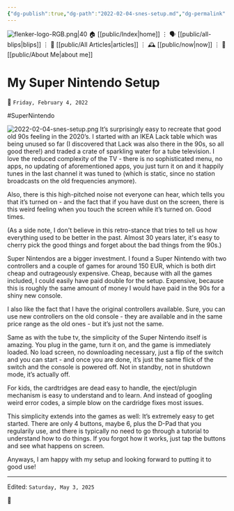 ```yaml
---
{"dg-publish":true,"dg-path":"2022-02-04-snes-setup.md","dg-permalink":"2022/02/04/-snes-setup/","permalink":"/2022/02/04/-snes-setup/","title":"My Super Nintendo Setup"}
---
```



<div class="transclusion internal-embed is-loaded"><div class="markdown-embed">




![flenker-logo-RGB.png|40](/img/user/attachments/flenker-logo-RGB.png)
🏠 [[public/Index\|home]]  ⋮ 🗣️ [[public/all-blips\|blips]] ⋮  📝 [[public/All Articles\|articles]]  ⋮ 🕰️ [[public/now\|now]] ⋮ 🪪 [[public/About Me\|about me]]


</div></div>


# My Super Nintendo Setup
<p><span>📆 <code>Friday, February 4, 2022</code></span></p>
#SuperNintendo

![2022-02-04-snes-setup.png](/img/user/attachments/2022-02-04-snes-setup.png)
It’s surprisingly easy to recreate that good old 90s feeling in the 2020’s. I started with an IKEA Lack table which was being unused so far (I discovered that Lack was also there in the 90s, so all good there!) and traded a crate of sparkling water for a tube television. I love the reduced complexity of the TV - there is no sophisticated menu, no apps, no updating of aforementioned apps, you just turn it on and it happily tunes in the last channel it was tuned to (which is static, since no station broadcasts on the old frequencies anymore).

Also, there is this high-pitched noise not everyone can hear, which tells you that it’s turned on - and the fact that if you have dust on the screen, there is this weird feeling when you touch the screen while it’s turned on. Good times.

(As a side note, I don't believe in this retro-stance that tries to tell us how everything used to be better in the past. Almost 30 years later, it's easy to cherry pick the good things and forget about the bad things from the 90s.)

Super Nintendos are a bigger investment. I found a Super Nintendo with two controllers and a couple of games for around 150 EUR, which is both dirt cheap and outrageously expensive. Cheap, because with all the games included, I could easily have paid double for the setup. Expensive, because this is roughly the same amount of money I would have paid in the 90s for a shiny new console.

I also like the fact that I have the original controllers available. Sure, you can use new controllers on the old console - they are available and in the same price range as the old ones - but it’s just not the same.

Same as with the tube tv, the simplicity of the Super Nintendo itself is amazing. You plug in the game, turn it on, and the game is immediately loaded. No load screen, no downloading necessary, just a flip of the switch and you can start - and once you are done, it’s just the same flick of the switch and the console is powered off. Not in standby, not in shutdown mode, it’s actually off.

For kids, the cardtridges are dead easy to handle, the eject/plugin mechanism is easy to understand and to learn. And instead of googling weird error codes, a simple blow on the cardridge fixes most issues.

This simplicity extends into the games as well: It’s extremely easy to get started. There are only 4 buttons, maybe 6, plus the D-Pad that you regularily use, and there is typically no need to go through a tutorial to understand how to do things. If you forgot how it works, just tap the buttons and see what happens on screen.

Anyways, I am happy with my setup and looking forward to putting it to good use!


- - -
<p><span>Edited: <code>Saturday, May 3, 2025</code></span></p>

👾

